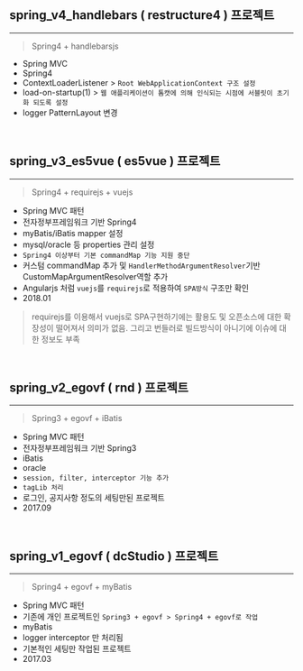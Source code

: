 ## spring_v4_handlebars ( restructure4 ) 프로젝트

---

> Spring4 + handlebarsjs

- Spring MVC
- Spring4
- ContextLoaderListener > `Root WebApplicationContext 구조 설정`
- load-on-startup(1) > `웹 애플리케이션이 톰캣에 의해 인식되는 시점에 서블릿이 초기화 되도록 설정`
- logger PatternLayout 변경

<br>


## spring_v3_es5vue ( es5vue ) 프로젝트

---

> Spring4 + requirejs + vuejs

- Spring MVC 패턴
- 전자정부프레임워크 기반 Spring4
- myBatis/iBatis mapper 설정
- mysql/oracle 등 properties 관리 설정
- `Spring4 이상부터 기본 commandMap 기능 지원 중단`
- 커스텀 commandMap 추가 및 `HandlerMethodArgumentResolver`기반 CustomMapArgumentResolver역할 추가
- Angularjs 처럼 `vuejs`를 `requirejs`로 적용하여 `SPA방식` 구조만 확인 
- 2018.01

> requirejs를 이용해서 vuejs로 SPA구현하기에는 활용도 및 오픈소스에 대한 확장성이 떨어져서 의미가 없음. 그리고 번들러로 빌드방식이 아니기에 이슈에 대한 정보도 부족

<br>


## spring_v2_egovf ( rnd ) 프로젝트

---

> Spring3 + egovf + iBatis

- Spring MVC 패턴
- 전자정부프레임워크 기반 Spring3 
- iBatis
- oracle
- `session, filter, interceptor 기능 추가`
- `tagLib 처리`
- 로그인, 공지사항 정도의 세팅만된 프로젝트
- 2017.09

<br>


## spring_v1_egovf ( dcStudio ) 프로젝트

---

> Spring4 + egovf + myBatis

- Spring MVC 패턴
- 기존에 개인 프로젝트인 `Spring3 + egovf > Spring4 + egovf로 작업`
- myBatis
- logger interceptor 만 처리됨
- 기본적인 세팅만 작업된 프로젝트
- 2017.03
